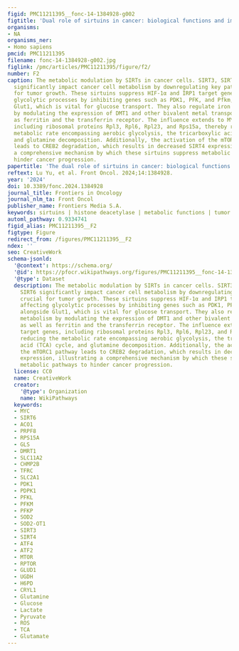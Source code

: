 ```yaml
---
figid: PMC11211395__fonc-14-1384928-g002
figtitle: 'Dual role of sirtuins in cancer: biological functions and implications'
organisms:
- NA
organisms_ner:
- Homo sapiens
pmcid: PMC11211395
filename: fonc-14-1384928-g002.jpg
figlink: /pmc/articles/PMC11211395/figure/f2/
number: F2
caption: The metabolic modulation by SIRTs in cancer cells. SIRT3, SIRT4, and SIRT6
  significantly impact cancer cell metabolism by downregulating key pathways crucial
  for tumor growth. These sirtuins suppress HIF-1α and IRP1 target genes, affecting
  glycolytic processes by inhibiting genes such as PDK1, PFK, and Pfkm, alongside
  Glut1, which is vital for glucose transport. They also regulate iron metabolism
  by modulating the expression of DMT1 and other bivalent metal transporters, as well
  as ferritin and the transferrin receptor. The influence extends to MYC target genes,
  including ribosomal proteins Rpl3, Rpl6, Rpl23, and Rps15a, thereby reducing the
  metabolic rate encompassing aerobic glycolysis, the tricarboxylic acid (TCA) cycle,
  and glutamine decomposition. Additionally, the activation of the mTORC1 pathway
  leads to CREB2 degradation, which results in decreased SIRT4 expression, illustrating
  a comprehensive mechanism by which these sirtuins suppress metabolic pathways to
  hinder cancer progression.
papertitle: 'The dual role of sirtuins in cancer: biological functions and implications.'
reftext: Lu Yu, et al. Front Oncol. 2024;14:1384928.
year: '2024'
doi: 10.3389/fonc.2024.1384928
journal_title: Frontiers in Oncology
journal_nlm_ta: Front Oncol
publisher_name: Frontiers Media S.A.
keywords: sirtuins | histone deacetylase | metabolic functions | tumor | cancer therapy
automl_pathway: 0.9334741
figid_alias: PMC11211395__F2
figtype: Figure
redirect_from: /figures/PMC11211395__F2
ndex: ''
seo: CreativeWork
schema-jsonld:
  '@context': https://schema.org/
  '@id': https://pfocr.wikipathways.org/figures/PMC11211395__fonc-14-1384928-g002.html
  '@type': Dataset
  description: The metabolic modulation by SIRTs in cancer cells. SIRT3, SIRT4, and
    SIRT6 significantly impact cancer cell metabolism by downregulating key pathways
    crucial for tumor growth. These sirtuins suppress HIF-1α and IRP1 target genes,
    affecting glycolytic processes by inhibiting genes such as PDK1, PFK, and Pfkm,
    alongside Glut1, which is vital for glucose transport. They also regulate iron
    metabolism by modulating the expression of DMT1 and other bivalent metal transporters,
    as well as ferritin and the transferrin receptor. The influence extends to MYC
    target genes, including ribosomal proteins Rpl3, Rpl6, Rpl23, and Rps15a, thereby
    reducing the metabolic rate encompassing aerobic glycolysis, the tricarboxylic
    acid (TCA) cycle, and glutamine decomposition. Additionally, the activation of
    the mTORC1 pathway leads to CREB2 degradation, which results in decreased SIRT4
    expression, illustrating a comprehensive mechanism by which these sirtuins suppress
    metabolic pathways to hinder cancer progression.
  license: CC0
  name: CreativeWork
  creator:
    '@type': Organization
    name: WikiPathways
  keywords:
  - MYC
  - SIRT6
  - ACO1
  - PRPF8
  - RPS15A
  - GLS
  - DMRT1
  - SLC11A2
  - CHMP2B
  - TFRC
  - SLC2A1
  - PDK1
  - PDPK1
  - PFKL
  - PFKM
  - PFKP
  - SOD2
  - SOD2-OT1
  - SIRT3
  - SIRT4
  - ATF4
  - ATF2
  - MTOR
  - RPTOR
  - GLUD1
  - UGDH
  - H6PD
  - CRYL1
  - Glutamine
  - Glucose
  - Lactate
  - Pyruvate
  - ROS
  - TCA
  - Glutamate
---
```

